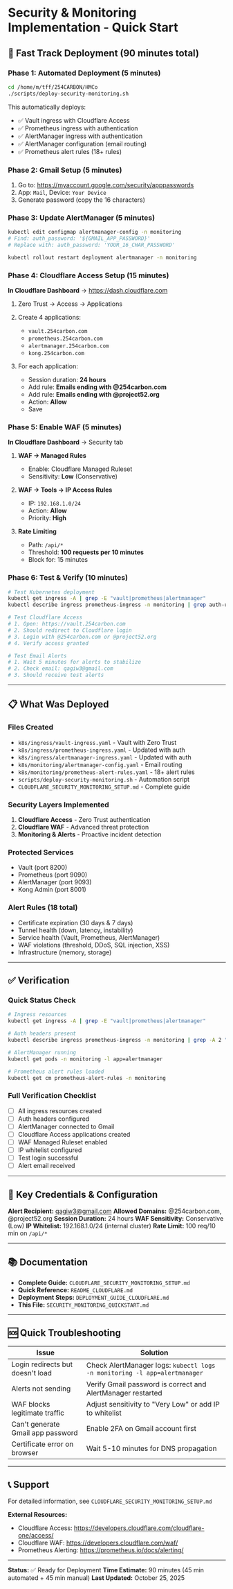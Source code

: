 # Security & Monitoring Implementation - Quick Start

## 🚀 Fast Track Deployment (90 minutes total)

### Phase 1: Automated Deployment (5 minutes)
```bash
cd /home/m/tff/254CARBON/HMCo
./scripts/deploy-security-monitoring.sh
```

This automatically deploys:
- ✅ Vault ingress with Cloudflare Access
- ✅ Prometheus ingress with authentication
- ✅ AlertManager ingress with authentication
- ✅ AlertManager configuration (email routing)
- ✅ Prometheus alert rules (18+ rules)

### Phase 2: Gmail Setup (5 minutes)
1. Go to: https://myaccount.google.com/security/apppasswords
2. App: `Mail`, Device: `Your Device`
3. Generate password (copy the 16 characters)

### Phase 3: Update AlertManager (5 minutes)
```bash
kubectl edit configmap alertmanager-config -n monitoring
# Find: auth_password: '${GMAIL_APP_PASSWORD}'
# Replace with: auth_password: 'YOUR_16_CHAR_PASSWORD'

kubectl rollout restart deployment alertmanager -n monitoring
```

### Phase 4: Cloudflare Access Setup (15 minutes)
**In Cloudflare Dashboard** → https://dash.cloudflare.com

1. Zero Trust → Access → Applications
2. Create 4 applications:
   - `vault.254carbon.com`
   - `prometheus.254carbon.com`
   - `alertmanager.254carbon.com`
   - `kong.254carbon.com`

3. For each application:
   - Session duration: **24 hours**
   - Add rule: **Emails ending with @254carbon.com**
   - Add rule: **Emails ending with @project52.org**
   - Action: **Allow**
   - Save

### Phase 5: Enable WAF (5 minutes)
**In Cloudflare Dashboard** → Security tab

1. **WAF → Managed Rules**
   - Enable: Cloudflare Managed Ruleset
   - Sensitivity: **Low** (Conservative)

2. **WAF → Tools → IP Access Rules**
   - IP: `192.168.1.0/24`
   - Action: **Allow**
   - Priority: **High**

3. **Rate Limiting**
   - Path: `/api/*`
   - Threshold: **100 requests per 10 minutes**
   - Block for: 15 minutes

### Phase 6: Test & Verify (10 minutes)
```bash
# Test Kubernetes deployment
kubectl get ingress -A | grep -E "vault|prometheus|alertmanager"
kubectl describe ingress prometheus-ingress -n monitoring | grep auth-url

# Test Cloudflare Access
# 1. Open: https://vault.254carbon.com
# 2. Should redirect to Cloudflare login
# 3. Login with @254carbon.com or @project52.org
# 4. Verify access granted

# Test Email Alerts
# 1. Wait 5 minutes for alerts to stabilize
# 2. Check email: qagiw3@gmail.com
# 3. Should receive test alerts
```

---

## 📋 What Was Deployed

### Files Created
- `k8s/ingress/vault-ingress.yaml` - Vault with Zero Trust
- `k8s/ingress/prometheus-ingress.yaml` - Updated with auth
- `k8s/ingress/alertmanager-ingress.yaml` - Updated with auth
- `k8s/monitoring/alertmanager-config.yaml` - Email routing
- `k8s/monitoring/prometheus-alert-rules.yaml` - 18+ alert rules
- `scripts/deploy-security-monitoring.sh` - Automation script
- `CLOUDFLARE_SECURITY_MONITORING_SETUP.md` - Complete guide

### Security Layers Implemented
1. **Cloudflare Access** - Zero Trust authentication
2. **Cloudflare WAF** - Advanced threat protection
3. **Monitoring & Alerts** - Proactive incident detection

### Protected Services
- Vault (port 8200)
- Prometheus (port 9090)
- AlertManager (port 9093)
- Kong Admin (port 8001)

### Alert Rules (18 total)
- Certificate expiration (30 days & 7 days)
- Tunnel health (down, latency, instability)
- Service health (Vault, Prometheus, AlertManager)
- WAF violations (threshold, DDoS, SQL injection, XSS)
- Infrastructure (memory, storage)

---

## ✅ Verification

### Quick Status Check
```bash
# Ingress resources
kubectl get ingress -A | grep -E "vault|prometheus|alertmanager"

# Auth headers present
kubectl describe ingress prometheus-ingress -n monitoring | grep -A 2 "auth-url"

# AlertManager running
kubectl get pods -n monitoring -l app=alertmanager

# Prometheus alert rules loaded
kubectl get cm prometheus-alert-rules -n monitoring
```

### Full Verification Checklist
- [ ] All ingress resources created
- [ ] Auth headers configured
- [ ] AlertManager connected to Gmail
- [ ] Cloudflare Access applications created
- [ ] WAF Managed Ruleset enabled
- [ ] IP whitelist configured
- [ ] Test login successful
- [ ] Alert email received

---

## 🔑 Key Credentials & Configuration

**Alert Recipient:** qagiw3@gmail.com
**Allowed Domains:** @254carbon.com, @project52.org
**Session Duration:** 24 hours
**WAF Sensitivity:** Conservative (Low)
**IP Whitelist:** 192.168.1.0/24 (internal cluster)
**Rate Limit:** 100 req/10 min on `/api/*`

---

## 📚 Documentation

- **Complete Guide:** `CLOUDFLARE_SECURITY_MONITORING_SETUP.md`
- **Quick Reference:** `README_CLOUDFLARE.md`
- **Deployment Steps:** `DEPLOYMENT_GUIDE_CLOUDFLARE.md`
- **This File:** `SECURITY_MONITORING_QUICKSTART.md`

---

## 🆘 Quick Troubleshooting

| Issue | Solution |
|-------|----------|
| Login redirects but doesn't load | Check AlertManager logs: `kubectl logs -n monitoring -l app=alertmanager` |
| Alerts not sending | Verify Gmail password is correct and AlertManager restarted |
| WAF blocks legitimate traffic | Adjust sensitivity to "Very Low" or add IP to whitelist |
| Can't generate Gmail app password | Enable 2FA on Gmail account first |
| Certificate error on browser | Wait 5-10 minutes for DNS propagation |

---

## 📞 Support

For detailed information, see `CLOUDFLARE_SECURITY_MONITORING_SETUP.md`

**External Resources:**
- Cloudflare Access: https://developers.cloudflare.com/cloudflare-one/access/
- Cloudflare WAF: https://developers.cloudflare.com/waf/
- Prometheus Alerting: https://prometheus.io/docs/alerting/

---

**Status:** ✅ Ready for Deployment
**Time Estimate:** 90 minutes (45 min automated + 45 min manual)
**Last Updated:** October 25, 2025
